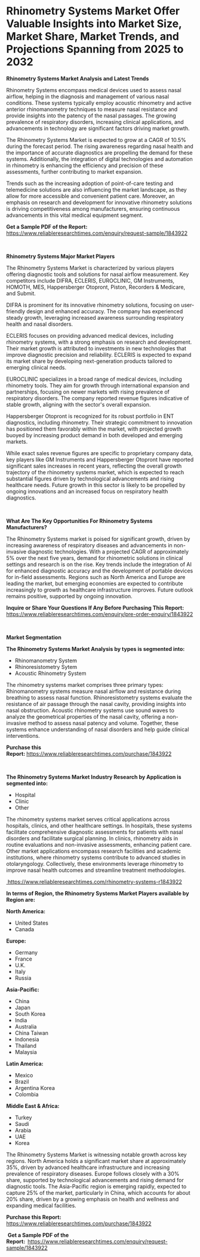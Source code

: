 <p><h1>Rhinometry Systems Market Offer Valuable Insights into Market Size, Market Share, Market Trends, and Projections Spanning from 2025 to 2032</h1></p><p><strong>Rhinometry Systems Market Analysis and Latest Trends</strong></p>
<p><p>Rhinometry Systems encompass medical devices used to assess nasal airflow, helping in the diagnosis and management of various nasal conditions. These systems typically employ acoustic rhinometry and active anterior rhinomanometry techniques to measure nasal resistance and provide insights into the patency of the nasal passages. The growing prevalence of respiratory disorders, increasing clinical applications, and advancements in technology are significant factors driving market growth.</p><p>The Rhinometry Systems Market is expected to grow at a CAGR of 10.5% during the forecast period. The rising awareness regarding nasal health and the importance of accurate diagnostics are propelling the demand for these systems. Additionally, the integration of digital technologies and automation in rhinometry is enhancing the efficiency and precision of these assessments, further contributing to market expansion.</p><p>Trends such as the increasing adoption of point-of-care testing and telemedicine solutions are also influencing the market landscape, as they allow for more accessible and convenient patient care. Moreover, an emphasis on research and development for innovative rhinometry solutions is driving competitiveness among manufacturers, ensuring continuous advancements in this vital medical equipment segment.</p></p>
<p><strong>Get a Sample PDF of the Report:&nbsp;</strong> <a href="https://www.reliableresearchtimes.com/enquiry/request-sample/1843922?utm_campaign=2768&utm_medium=2&utm_source=Github&utm_content=ia&utm_term=14042025&utm_id=rhinometry-systems">https://www.reliableresearchtimes.com/enquiry/request-sample/1843922</a></p>
<p>&nbsp;</p>
<p><strong>Rhinometry Systems Major Market Players</strong></p>
<p><p>The Rhinometry Systems Market is characterized by various players offering diagnostic tools and solutions for nasal airflow measurement. Key competitors include DIFRA, ECLERIS, EUROCLINIC, GM Instruments, HOMOTH, MES, Happersberger Otopront, Piston, Recorders & Medicare, and Submit. </p><p>DIFRA is prominent for its innovative rhinometry solutions, focusing on user-friendly design and enhanced accuracy. The company has experienced steady growth, leveraging increased awareness surrounding respiratory health and nasal disorders.</p><p>ECLERIS focuses on providing advanced medical devices, including rhinometry systems, with a strong emphasis on research and development. Their market growth is attributed to investments in new technologies that improve diagnostic precision and reliability. ECLERIS is expected to expand its market share by developing next-generation products tailored to emerging clinical needs.</p><p>EUROCLINIC specializes in a broad range of medical devices, including rhinometry tools. They aim for growth through international expansion and partnerships, focusing on newer markets with rising prevalence of respiratory disorders. The company reported revenue figures indicative of stable growth, aligning with the sector's overall expansion.</p><p>Happersberger Otopront is recognized for its robust portfolio in ENT diagnostics, including rhinometry. Their strategic commitment to innovation has positioned them favorably within the market, with projected growth buoyed by increasing product demand in both developed and emerging markets.</p><p>While exact sales revenue figures are specific to proprietary company data, key players like GM Instruments and Happersberger Otopront have reported significant sales increases in recent years, reflecting the overall growth trajectory of the rhinometry systems market, which is expected to reach substantial figures driven by technological advancements and rising healthcare needs. Future growth in this sector is likely to be propelled by ongoing innovations and an increased focus on respiratory health diagnostics.</p></p>
<p>&nbsp;</p>
<p><strong>What Are The Key Opportunities For Rhinometry Systems Manufacturers?</strong></p>
<p><p>The Rhinometry Systems market is poised for significant growth, driven by increasing awareness of respiratory diseases and advancements in non-invasive diagnostic technologies. With a projected CAGR of approximately 5% over the next five years, demand for rhinometric solutions in clinical settings and research is on the rise. Key trends include the integration of AI for enhanced diagnostic accuracy and the development of portable devices for in-field assessments. Regions such as North America and Europe are leading the market, but emerging economies are expected to contribute increasingly to growth as healthcare infrastructure improves. Future outlook remains positive, supported by ongoing innovation.</p></p>
<p><strong>Inquire or Share Your Questions If Any Before Purchasing This Report:</strong> <a href="https://www.reliableresearchtimes.com/enquiry/pre-order-enquiry/1843922?utm_campaign=2768&utm_medium=2&utm_source=Github&utm_content=ia&utm_term=14042025&utm_id=rhinometry-systems">https://www.reliableresearchtimes.com/enquiry/pre-order-enquiry/1843922</a></p>
<p>&nbsp;</p>
<p><strong>Market Segmentation</strong></p>
<p><strong>The Rhinometry Systems Market Analysis by types is segmented into:</strong></p>
<p><ul><li>Rhinomanometry System</li><li>Rhinoresistometry Sytem</li><li>Acoustic Rhinometry System</li></ul></p>
<p><p>The rhinometry systems market comprises three primary types: Rhinomanometry systems measure nasal airflow and resistance during breathing to assess nasal function. Rhinoresistometry systems evaluate the resistance of air passage through the nasal cavity, providing insights into nasal obstruction. Acoustic rhinometry systems use sound waves to analyze the geometrical properties of the nasal cavity, offering a non-invasive method to assess nasal patency and volume. Together, these systems enhance understanding of nasal disorders and help guide clinical interventions.</p></p>
<p><strong>Purchase this Report:&nbsp;</strong><a href="https://www.reliableresearchtimes.com/purchase/1843922?utm_campaign=2768&utm_medium=2&utm_source=Github&utm_content=ia&utm_term=14042025&utm_id=rhinometry-systems">https://www.reliableresearchtimes.com/purchase/1843922</a></p>
<p>&nbsp;</p>
<p><strong>The Rhinometry Systems Market Industry Research by Application is segmented into:</strong></p>
<p><ul><li>Hospital</li><li>Clinic</li><li>Other</li></ul></p>
<p><p>The rhinometry systems market serves critical applications across hospitals, clinics, and other healthcare settings. In hospitals, these systems facilitate comprehensive diagnostic assessments for patients with nasal disorders and facilitate surgical planning. In clinics, rhinometry aids in routine evaluations and non-invasive assessments, enhancing patient care. Other market applications encompass research facilities and academic institutions, where rhinometry systems contribute to advanced studies in otolaryngology. Collectively, these environments leverage rhinometry to improve nasal health outcomes and streamline treatment methodologies.</p></p>
<p><a href="https://www.reliableresearchtimes.com/rhinometry-systems-r1843922?utm_campaign=2768&utm_medium=2&utm_source=Github&utm_content=ia&utm_term=14042025&utm_id=rhinometry-systems">&nbsp;https://www.reliableresearchtimes.com/rhinometry-systems-r1843922</a></p>
<p><strong>In terms of Region, the Rhinometry Systems Market Players available by Region are:</strong></p>
<p>
    <p> <strong> North America: </strong>
        <ul>
            <li>United States</li>
            <li>Canada</li>
        </ul>
        </p> 
    <p> <strong> Europe: </strong>
        <ul>
            <li>Germany</li>
            <li>France</li>
            <li>U.K.</li>
            <li>Italy</li>
            <li>Russia</li>
        </ul>
        </p> 
    <p> <strong> Asia-Pacific: </strong>
        <ul>
            <li>China</li>
            <li>Japan</li>
            <li>South Korea</li>
            <li>India</li>
            <li>Australia</li>
            <li>China Taiwan</li>
            <li>Indonesia</li>
            <li>Thailand</li>
            <li>Malaysia</li>
        </ul>
        </p> 
    <p> <strong> Latin America: </strong>
        <ul>
            <li>Mexico</li>
            <li>Brazil</li>
            <li>Argentina Korea</li>
            <li>Colombia</li>
        </ul>
        </p> 
    <p> <strong> Middle East & Africa: </strong>
        <ul>
            <li>Turkey</li>
            <li>Saudi</li>
            <li>Arabia</li>
            <li>UAE</li>
            <li>Korea</li>
        </ul>
    </p>
    </p>
<p><p>The Rhinometry Systems Market is witnessing notable growth across key regions. North America holds a significant market share at approximately 35%, driven by advanced healthcare infrastructure and increasing prevalence of respiratory diseases. Europe follows closely with a 30% share, supported by technological advancements and rising demand for diagnostic tools. The Asia-Pacific region is emerging rapidly, expected to capture 25% of the market, particularly in China, which accounts for about 20% share, driven by a growing emphasis on health and wellness and expanding medical facilities.</p></p>
<p><strong>Purchase this Report: </strong><a href="https://www.reliableresearchtimes.com/purchase/1843922?utm_campaign=2768&utm_medium=2&utm_source=Github&utm_content=ia&utm_term=14042025&utm_id=rhinometry-systems">https://www.reliableresearchtimes.com/purchase/1843922</a></p>
<p>&nbsp;<strong>Get a Sample PDF of the Report:&nbsp;&nbsp;</strong><a href="https://www.reliableresearchtimes.com/enquiry/request-sample/1843922?utm_campaign=2768&utm_medium=2&utm_source=Github&utm_content=ia&utm_term=14042025&utm_id=rhinometry-systems">https://www.reliableresearchtimes.com/enquiry/request-sample/1843922</a></p>
<p><strong></strong></p>
<p><p></p><p></p><p></p></p>